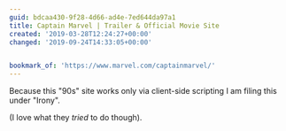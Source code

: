 ```yaml
---
guid: bdcaa430-9f28-4d66-ad4e-7ed644da97a1
title: Captain Marvel | Trailer & Official Movie Site
created: '2019-03-28T12:24:27+00:00'
changed: '2019-09-24T14:33:05+00:00'


bookmark_of: 'https://www.marvel.com/captainmarvel/'
---
```


Because this "90s" site works only via client-side scripting I am filing this under "Irony".

(I love what they _tried_ to do though).
